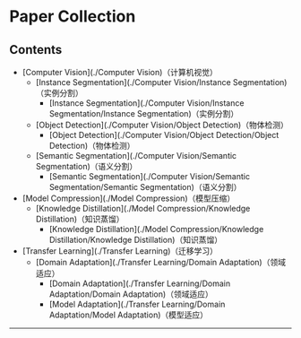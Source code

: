 # Paper Collection

## Contents

- [Computer Vision](./Computer Vision)（计算机视觉）
  - [Instance Segmentation](./Computer Vision/Instance Segmentation)（实例分割）
    - [Instance Segmentation](./Computer Vision/Instance Segmentation/Instance Segmentation)（实例分割）
  - [Object Detection](./Computer Vision/Object Detection)（物体检测）
    - [Object Detection](./Computer Vision/Object Detection/Object Detection)（物体检测）
  - [Semantic Segmentation](./Computer Vision/Semantic Segmentation)（语义分割）
    - [Semantic Segmentation](./Computer Vision/Semantic Segmentation/Semantic Segmentation)（语义分割）
- [Model Compression](./Model Compression)（模型压缩）
  - [Knowledge Distillation](./Model Compression/Knowledge Distillation)（知识蒸馏）
    - [Knowledge Distillation](./Model Compression/Knowledge Distillation/Knowledge Distillation)（知识蒸馏）
- [Transfer Learning](./Transfer Learning)（迁移学习）
  - [Domain Adaptation](./Transfer Learning/Domain Adaptation)（领域适应）
    - [Domain Adaptation](./Transfer Learning/Domain Adaptation/Domain Adaptation)（领域适应）
    - [Model Adaptation](./Transfer Learning/Domain Adaptation/Model Adaptation)（模型适应）

---



